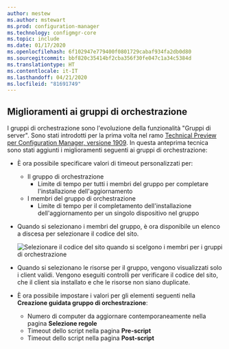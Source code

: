 ```yaml
---
author: mestew
ms.author: mstewart
ms.prod: configuration-manager
ms.technology: configmgr-core
ms.topic: include
ms.date: 01/17/2020
ms.openlocfilehash: 6f102947e779400f0801729cabaf934fa2db0d80
ms.sourcegitcommit: bbf820c35414bf2cba356f30fe047c1a34c5384d
ms.translationtype: HT
ms.contentlocale: it-IT
ms.lasthandoff: 04/21/2020
ms.locfileid: "81691749"
---
```

## <a name="improvements-to-orchestration-groups"></a><a name="bkmk_orch"></a> Miglioramenti ai gruppi di orchestrazione
<!--3098816-->

I gruppi di orchestrazione sono l'evoluzione della funzionalità "Gruppi di server". Sono stati introdotti per la prima volta nel ramo [Technical Preview per Configuration Manager, versione 1909](../../../2019/technical-preview-1909.md). In questa anteprima tecnica sono stati aggiunti i miglioramenti seguenti ai gruppi di orchestrazione:

- È ora possibile specificare valori di timeout personalizzati per:
  - Il gruppo di orchestrazione
    - Limite di tempo per tutti i membri del gruppo per completare l'installazione dell'aggiornamento
   - I membri del gruppo di orchestrazione
     - Limite di tempo per il completamento dell'installazione dell'aggiornamento per un singolo dispositivo nel gruppo

- Quando si selezionano i membri del gruppo, è ora disponibile un elenco a discesa per selezionare il codice del sito.

   ![Selezionare il codice del sito quando si scelgono i membri per i gruppi di orchestrazione](../../media/3098816-orchestration-groups-site-code.png)

- Quando si selezionano le risorse per il gruppo, vengono visualizzati solo i client validi. Vengono eseguiti controlli per verificare il codice del sito, che il client sia installato e che le risorse non siano duplicate.

- È ora possibile impostare i valori per gli elementi seguenti nella **Creazione guidata gruppo di orchestrazione**:
    - Numero di computer da aggiornare contemporaneamente nella pagina **Selezione regole**
    - Timeout dello script nella pagina **Pre-script**
    - Timeout dello script nella pagina **Post-script**




